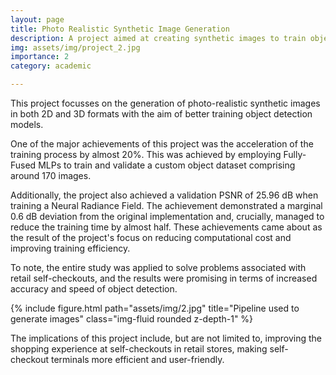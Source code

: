 ```yaml
---
layout: page
title: Photo Realistic Synthetic Image Generation
description: A project aimed at creating synthetic images to train object detection models
img: assets/img/project_2.jpg
importance: 2
category: academic

---
```


This project focusses on the generation of photo-realistic synthetic images in both 2D and 3D formats with the aim of better training object detection models. 

One of the major achievements of this project was the acceleration of the training process by almost 20%. This was achieved by employing Fully-Fused MLPs to train and validate a custom object dataset comprising around 170 images. 

Additionally, the project also achieved a validation PSNR of 25.96 dB when training a Neural Radiance Field. The achievement demonstrated a marginal 0.6 dB deviation from the original implementation and, crucially, managed to reduce the training time by almost half. These achievements came about as the result of the project's focus on reducing computational cost and improving training efficiency. 

To note, the entire study was applied to solve problems associated with retail self-checkouts, and the results were promising in terms of increased accuracy and speed of object detection. 

{% include figure.html path="assets/img/2.jpg" title="Pipeline used to generate images" class="img-fluid rounded z-depth-1" %}

The implications of this project include, but are not limited to, improving the shopping experience at self-checkouts in retail stores, making self-checkout terminals more efficient and user-friendly.

